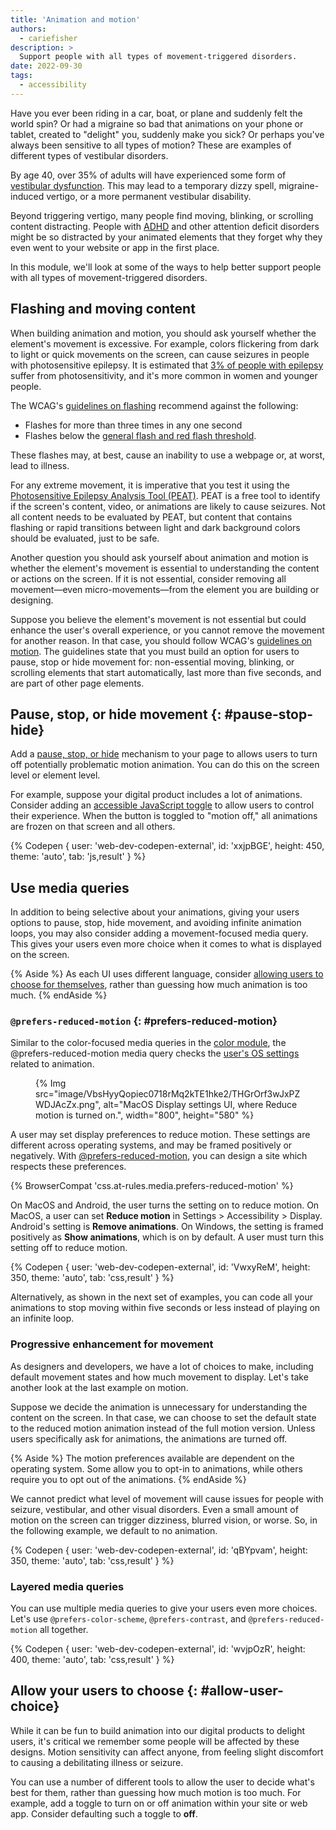 ```yaml
---
title: 'Animation and motion'
authors:
  - cariefisher
description: >
  Support people with all types of movement-triggered disorders.  
date: 2022-09-30
tags:
  - accessibility
---
```


Have you ever been riding in a car, boat, or plane and suddenly felt the world
spin? Or had a migraine so bad that animations on your phone or tablet, 
created to "delight" you, suddenly make you sick? Or perhaps you've always been
sensitive to all types of motion? These are examples of different types of
vestibular disorders. 

By age 40, over 35% of adults will have experienced some form of
[vestibular dysfunction](https://vestibular.org/article/what-is-vestibular/about-vestibular-disorders/).
This may lead to a temporary dizzy spell, migraine-induced vertigo, or a more
permanent vestibular disability.

Beyond triggering vertigo, many people find moving, blinking, or scrolling
content distracting. People with
[ADHD](https://www.nimh.nih.gov/health/publications/attention-deficit-hyperactivity-disorder-in-children-and-teens-what-you-need-to-know)
and other attention deficit disorders might be so distracted by your animated
elements that they forget why they even went to your website or app in the
first place.

In this module, we'll look at some of the ways to help better support people
with all types of movement-triggered disorders. 

## Flashing and moving content

When building animation and motion, you should ask yourself whether the element's movement is excessive. For example, colors flickering from dark to light or quick movements on the screen, can cause seizures in people with photosensitive epilepsy. It is estimated that [3% of people with epilepsy](https://www.epilepsy.com/what-is-epilepsy/seizure-triggers/photosensitivity) suffer from photosensitivity, and it's more common in women and younger people.

The WCAG's [guidelines on flashing](https://www.w3.org/TR/WCAG21/#three-flashes-or-below-threshold) recommend against the following: 

* Flashes for more than three times in any one second
* Flashes below the
  [general flash and red flash threshold](https://www.w3.org/TR/WCAG21/#dfn-general-flash-and-red-flash-thresholds).

These flashes may, at best, cause an inability to use a webpage or, at worst,
lead to illness.

For any extreme movement, it is imperative that you test it using the
[Photosensitive Epilepsy Analysis Tool (PEAT)](https://trace.umd.edu/peat/).
PEAT is a free tool to identify if the screen's content, video, or animations
are likely to cause seizures. Not all content needs to be evaluated by PEAT,
but content that contains flashing or rapid transitions between light and dark
background colors should be evaluated, just to be safe.

Another question you should ask yourself about animation and motion is whether the element's movement is essential to understanding the content or actions on the screen. If it is not essential, consider removing all movement—even micro-movements—from the element you are building or designing.

Suppose you believe the element's movement is not essential but could enhance
the user's overall experience, or you cannot remove the movement for another
reason. In that case, you should follow WCAG's
[guidelines on motion](https://www.w3.org/WAI/WCAG21/Understanding/pause-stop-hide.html).
The guidelines state that you must build an option for users to pause, stop or
hide movement for: non-essential moving, blinking, or scrolling elements that
start automatically, last more than five seconds, and are part of other page
elements.

## Pause, stop, or hide movement {: #pause-stop-hide}

Add a [pause, stop, or hide](https://css-tricks.com/accessible-web-animation-the-wcag-on-animation-explained/#aa-pause-stop-hide)
mechanism to your page to allows users to turn off potentially problematic
motion animation. You can do this on the screen level or element level.

For example, suppose your digital product includes a lot of animations.
Consider adding an [accessible JavaScript toggle](https://css-irl.info/accessible-toggles/)
to allow users to control their experience. When the button is toggled to
"motion off," all animations are frozen on that screen and all others.

{% Codepen {
 user: 'web-dev-codepen-external',
 id: 'xxjpBGE',
 height: 450,
 theme: 'auto',
 tab: 'js,result'
} %}

## Use media queries

In addition to being selective about your animations, giving your users options
to pause, stop, hide movement, and avoiding infinite animation loops, you may
also consider adding a movement-focused media query. This gives your users even
more choice when it comes to what is displayed on the screen.

{% Aside %}
As each UI uses different language, consider [allowing users to choose for themselves](#allow-user-choice),
rather than guessing how much animation is too much.
{% endAside %}

### `@prefers-reduced-motion` {: #prefers-reduced-motion}

Similar to the color-focused media queries in the [color module](/learn/accessibility/color-contrast), the @prefers-reduced-motion media query checks the [user's OS settings](https://developer.mozilla.org/docs/Web/CSS/@media/prefers-reduced-motion#user_preferences) related to animation.

<figure>
  {% Img src="image/VbsHyyQopiec0718rMq2kTE1hke2/THGrOrf3wJxPZWDJAcZx.png", alt="MacOS Display settings UI, where Reduce motion is turned on.", width="800", height="580" %}
</figure>

A user may set display preferences to reduce motion. These settings are
different across operating systems, and may be framed positively or negatively.
With [@prefers-reduced-motion](/prefers-reduced-motion/), you can design a site
which respects these preferences.

{% BrowserCompat 'css.at-rules.media.prefers-reduced-motion' %}

On MacOS and Android, the user turns the setting on to reduce motion. On MacOS,
a user can set **Reduce motion** in Settings > Accessibility > Display.
Android's setting is **Remove animations**. On Windows, the setting is framed
positively as **Show animations**, which is on by default. A user must turn
this setting off to reduce motion.

{% Codepen {
 user: 'web-dev-codepen-external',
 id: 'VwxyReM',
 height: 350,
 theme: 'auto',
 tab: 'css,result'
} %}

Alternatively, as shown in the next set of examples, you can code all your animations to stop moving within five seconds or less instead of playing on an infinite loop.

### Progressive enhancement for movement

As designers and developers, we have a lot of choices to make, including default movement states and how much movement to display. Let's take another look at the last example on motion.

Suppose we decide the animation is unnecessary for understanding the content on the screen. In that case, we can choose to set the default state to the reduced motion animation instead of the full motion version. Unless users specifically ask for animations, the animations are turned off. 

{% Aside %}
The motion preferences available are dependent on the operating system. Some allow you to opt-in to animations, while others require you to opt out of the animations.
{% endAside %}

We cannot predict what level of movement will cause issues for people with
seizure, vestibular, and other visual disorders. Even a small amount of motion
on the screen can trigger dizziness, blurred vision, or worse. So, in the
following example, we default to no animation.

{% Codepen {
 user: 'web-dev-codepen-external',
 id: 'qBYpvam',
 height: 350,
 theme: 'auto',
 tab: 'css,result'
} %}

### Layered media queries

You can use multiple media queries to give your users even more choices. Let's
use `@prefers-color-scheme`, `@prefers-contrast`, and `@prefers-reduced-motion`
all together.

{% Codepen {
 user: 'web-dev-codepen-external',
 id: 'wvjpOzR',
 height: 400,
 theme: 'auto',
 tab: 'css,result'
} %}

## Allow your users to choose {: #allow-user-choice}

While it can be fun to build animation into our digital products to delight
users, it's critical we remember some people will be affected by these designs.
Motion sensitivity can affect anyone, from feeling slight discomfort to causing 
a debilitating illness or seizure.

You can use a number of different tools to allow the user to decide what's best
for them, rather than guessing how much motion is too much. For example, add a
toggle to turn on or off animation within your site or web app. Consider
defaulting such a toggle to **off**.

